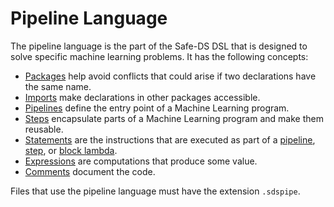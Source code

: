 # Pipeline Language

The pipeline language is the part of the Safe-DS DSL that is designed to solve specific machine learning problems. It has the following concepts:

-   [Packages][packages] help avoid conflicts that could arise if two declarations have the same name.
-   [Imports][imports] make declarations in other packages accessible.
-   [Pipelines][pipelines] define the entry point of a Machine Learning program.
-   [Steps][steps] encapsulate parts of a Machine Learning program and make them reusable.
-   [Statements][statements] are the instructions that are executed as part of a [pipeline][pipelines], [step][steps], or [block lambda][block-lambdas].
-   [Expressions][expressions] are computations that produce some value.
-   [Comments][comments] document the code.

Files that use the pipeline language must have the extension `.sdspipe`.

[packages]: ../common/packages.md
[imports]: ../common/imports.md
[pipelines]: pipelines.md
[steps]: steps.md
[statements]: statements.md
[expressions]: expressions.md
[block-lambdas]: expressions.md#block-lambdas
[comments]: ../common/comments.md
